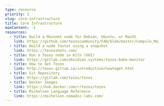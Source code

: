 ```yaml
---
type: resource
priority: 1
slug: core-infrastructure
title: Core Infrastructure
maxContent: -1
resources:
  - title: Build a Mainnet node for Debian, Ubuntu, or MacOS
    link: https://github.com/tezoscommunity/FAQ/blob/master/Compile_Mainnet.md
  - title: Build a node faster using a snapshot
    link: https://tezosshots.com/
  - title: Run a Tezos node in Kiln (GUI)
    link: https://gitlab.com/obsidian.systems/tezos-bake-monitor
  - title: How to Get Tezos 
    link: http://tezos.gitlab.io/introduction/howtoget.html
  - title: Git Repository
    link: https://gitlab.com/tezos/tezos
  - title: Docker Images
    link: https://hub.docker.com/r/tezos/tezos
  - title: Michelson Language Reference
    link: https://michelson.nomadic-labs.com/
---
```


